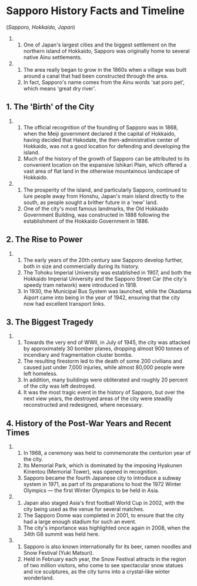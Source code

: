 # Sapporo History Facts and Timeline
(*Sapporo, Hokkaido, Japan*)

1.
    1. One of Japan's largest cities and the biggest settlement on the northern island of Hokkaido, Sapporo was originally home to several native Ainu settlements.

2.
    1. The area really began to grow in the 1860s when a village was built around a canal that had been constructed through the area.
    2. In fact, Sapporo's name comes from the Ainu words 'sat poro pet', which means 'great dry river'.

## 1. The 'Birth' of the City

1.
    1. The official recognition of the founding of Sapporo was in 1868, when the Meiji government declared it the capital of Hokkaido, having decided that Hakodate, the then-administrative center of Hokkaido, was not a good location for defending and developing the island.
    2. Much of the history of the growth of Sapporo can be attributed to its convenient location on the expansive Ishikari Plain, which offered a vast area of flat land in the otherwise mountainous landscape of Hokkaido.

2.
    1. The prosperity of the island, and particularly Sapporo, continued to lure people away from Honshu, Japan's main island directly to the south, as people sought a brither future in a 'new' land.
    2. One of the city's most famous landmarks, the Old Hokkaido Government Building, was constructed in 1888 following the establishment of the Hokkaido Government in 1886.

## 2. The Rise to Power

1.
    1. The early years of the 20th century saw Sapporo develop further, both in size and commercially during its history.
    2. The Tohoku Imperial University was established in 1907, and both the Hokkaido Imperial University and the Sapporo Street Car (the city's speedy tram network) were introduced in 1918.
    3. In 1930, the Municipal Bus System was launched, while the Okadama Aiport came into being in the year of 1942, ensuring that the city now had excellent transport links.

## 3. The Biggest Tragedy

1.
    1. Towards the very end of WWII, in July of 1945, the city was attacked by approximately 30 bomber planes, dropping almost 900 tonnes of incendiary and fragmentation cluster bombs.
    2. The resulting firestorm led to the death of some 200 civilians and caused just under 7,000 injuries, while almost 80,000 people were left homeless.
    3. In addition, many buildings were obliterated and roughly 20 percent of the city was left destroyed.
    4. It was the most tragic event in the history of Sapporo, but over the next view years, the destroyed areas of the city were steadily reconstructed and redesigned, where necessary.

## 4. History of the Post-War Years and Recent Times

1.
    1. In 1968, a ceremony was held to commemorate the centurion year of the city.
    2. Its Memorial Park, which is dominated by the imposing Hyakunen Kinentou (Memorial Tower), was opened in recognition.
    3. Sapporo became the fourth Japanese city to introduce a subway system in 1971, as part of its preparations to host the 1972 Winter Olympics — the first Winter Olympics to be held in Asia.

2.
    1. Japan also staged Asia's first football World Cup in 2002, with the city being used as the venue for several matches.
    2. The Sapporo Dome was completed in 2001, to ensure that the city had a large enough stadium for such an event.
    3. The city's importance was highlighted once again in 2008, when the 34th G8 summit was held here.

3.
    1. Sapporo is also known internationally for its beer, ramen noodles and Snow Festival (Yuki Matsuri).
    2. Held in February each year, the Snow Festival attracts in the region of two million visitors, who come to see spectacular snow statues and ice sculptures, as the city turns into a crystal-like winter wonderland.
